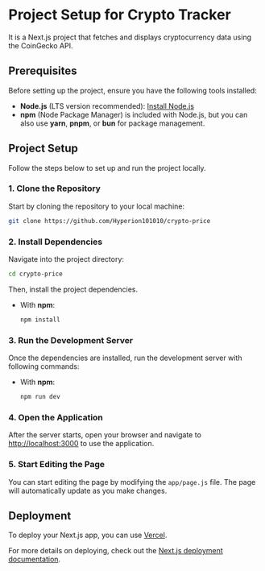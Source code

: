 
# Project Setup for Crypto Tracker

It is a Next.js project that fetches and displays cryptocurrency data using the CoinGecko API.

## Prerequisites

Before setting up the project, ensure you have the following tools installed:

- **Node.js** (LTS version recommended): [Install Node.js](https://nodejs.org/)
- **npm** (Node Package Manager) is included with Node.js, but you can also use **yarn**, **pnpm**, or **bun** for package management.

## Project Setup

Follow the steps below to set up and run the project locally.

### 1. Clone the Repository

Start by cloning the repository to your local machine:

```bash
git clone https://github.com/Hyperion101010/crypto-price
```

### 2. Install Dependencies

Navigate into the project directory:

```bash
cd crypto-price
```

Then, install the project dependencies.

- With **npm**:
  ```bash
  npm install
  ```

### 3. Run the Development Server

Once the dependencies are installed, run the development server with following commands:

- With **npm**:
  ```bash
  npm run dev
  ```

### 4. Open the Application

After the server starts, open your browser and navigate to [http://localhost:3000](http://localhost:3000) to use the application.

### 5. Start Editing the Page

You can start editing the page by modifying the `app/page.js` file. The page will automatically update as you make changes.

## Deployment

To deploy your Next.js app, you can use [Vercel](https://vercel.com/new?utm_medium=default-template&filter=next.js&utm_source=create-next-app&utm_campaign=create-next-app-readme).

For more details on deploying, check out the [Next.js deployment documentation](https://nextjs.org/docs/app/building-your-application/deploying).